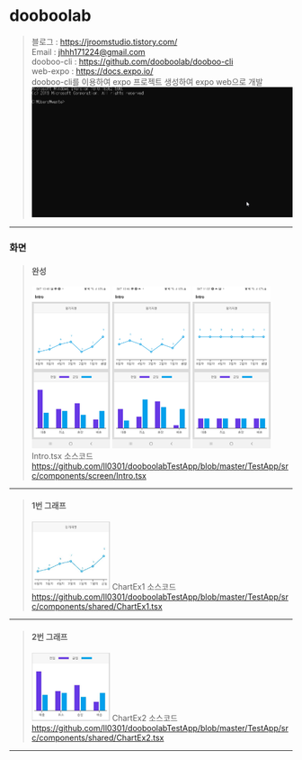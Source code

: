 # dooboolab
>블로그 : <https://jroomstudio.tistory.com/>    
>Email : <jhhh171224@gmail.com>   
>dooboo-cli : <https://github.com/dooboolab/dooboo-cli>   
>web-expo : <https://docs.expo.io/>   
>dooboo-cli를 이용하여 expo 프로젝트 생성하여 expo web으로 개발    
><img src="./Image/dooboolab-web-expo.gif"></img>
* * *
### 화면 
  > #### 완성
  > <img src="./Image/testapp1.jpg" width="30%" height="25%"></img>
  > <img src="./Image/testapp2.jpg" width="30%" height="25%"></img>
  > <img src="./Image/testapp3.jpg" width="30%" height="25%"></img>   
  > Intro.tsx 소스코드 <https://github.com/ll0301/dooboolabTestApp/blob/master/TestApp/src/components/screen/Intro.tsx>    
* * *
  > #### 1번 그래프
  > <img src="./Image/chart1.JPG" width="30%" height="25%"></img>
  > ChartEx1 소스코드 <https://github.com/ll0301/dooboolabTestApp/blob/master/TestApp/src/components/shared/ChartEx1.tsx>    
* * *
  > #### 2번 그래프
  > <img src="./Image/chart2.JPG" width="30%" height="25%"></img>
  > ChartEx2 소스코드 <https://github.com/ll0301/dooboolabTestApp/blob/master/TestApp/src/components/shared/ChartEx2.tsx>   
* * *
